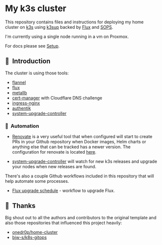 # My k3s cluster

This repository contains files and instructions for deploying my home cluster on [k3s](https://k3s.io/) using [k3sup](https://github.com/alexellis/k3sup) backed by [Flux](https://toolkit.fluxcd.io/) and [SOPS](https://toolkit.fluxcd.io/guides/mozilla-sops/).

I'm currently using a single node running in a vm on Proxmox.

For docs please see [Setup](docs/setup.md).

## :wave:&nbsp; Introduction

The cluster is using those tools:

- [flannel](https://github.com/flannel-io/flannel)
- [flux](https://toolkit.fluxcd.io/)
- [metallb](https://metallb.universe.tf/)
- [cert-manager](https://cert-manager.io/) with Cloudflare DNS challenge
- [ingress-nginx](https://github.com/kubernetes/ingress-nginx/)
- [authentik](https://github.com/goauthentik/authentik)
- [system-upgrade-controller](https://github.com/rancher/system-upgrade-controller)

### :robot:&nbsp; Automation

- [Renovate](https://www.whitesourcesoftware.com/free-developer-tools/renovate) is a very useful tool that when configured will start to create PRs in your Github repository when Docker images, Helm charts or anything else that can be tracked has a newer version. The configuration for renovate is located [here](./.github/renovate.json5).

- [system-upgrade-controller](https://github.com/rancher/system-upgrade-controller) will watch for new k3s releases and upgrade your nodes when new releases are found.

There's also a couple Github workflows included in this repository that will help automate some processes.

- [Flux upgrade schedule](./.github/workflows/flux-schedule.yaml) - workflow to upgrade Flux.

## :handshake:&nbsp; Thanks

Big shout out to all the authors and contributors to the original template and also those repositories that influenced this project heavily:

- [onedr0p/home-cluster](https://github.com/onedr0p/home-cluster)
- [bjw-s/k8s-gitops](https://github.com/bjw-s/k8s-gitops)
